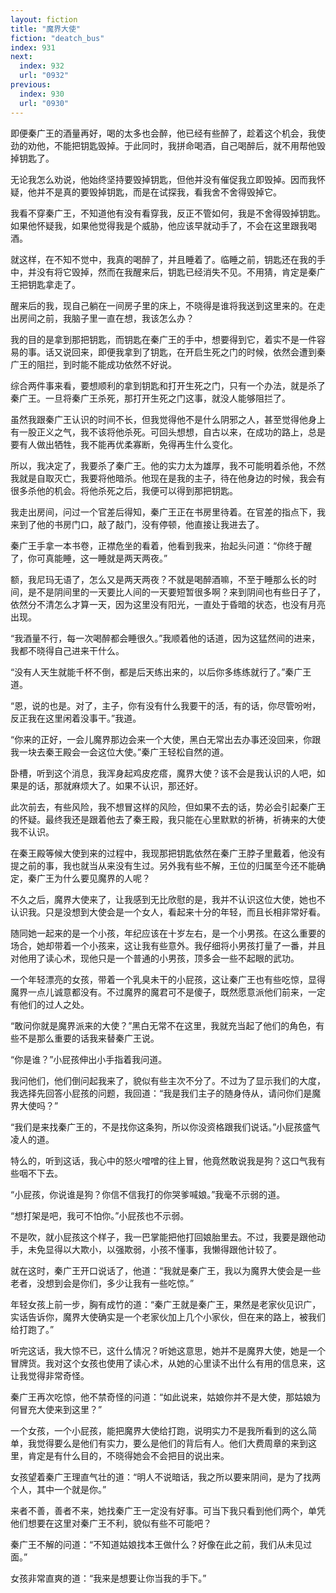 ```yaml
---
layout: fiction
title: "魔界大使"
fiction: "deatch_bus"
index: 931
next:
  index: 932
  url: "0932"
previous:
  index: 930
  url: "0930"
---
```

即便秦广王的酒量再好，喝的太多也会醉，他已经有些醉了，趁着这个机会，我使劲的劝他，不能把钥匙毁掉。于此同时，我拼命喝酒，自己喝醉后，就不用帮他毁掉钥匙了。

无论我怎么劝说，他始终坚持要毁掉钥匙，但他并没有催促我立即毁掉。因而我怀疑，他并不是真的要毁掉钥匙，而是在试探我，看我舍不舍得毁掉它。

我看不穿秦广王，不知道他有没有看穿我，反正不管如何，我是不舍得毁掉钥匙。如果他怀疑我，如果他觉得我是个威胁，他应该早就动手了，不会在这里跟我喝酒。

就这样，在不知不觉中，我真的喝醉了，并且睡着了。临睡之前，钥匙还在我的手中，并没有将它毁掉，然而在我醒来后，钥匙已经消失不见。不用猜，肯定是秦广王把钥匙拿走了。

醒来后的我，现自己躺在一间房子里的床上，不晓得是谁将我送到这里来的。在走出房间之前，我脑子里一直在想，我该怎么办？

我的目的是拿到那把钥匙，而钥匙在秦广王的手中，想要得到它，着实不是一件容易的事。话又说回来，即便我拿到了钥匙，在开启生死之门的时候，依然会遭到秦广王的阻拦，到时能不能成功依然不好说。

综合两件事来看，要想顺利的拿到钥匙和打开生死之门，只有一个办法，就是杀了秦广王。一旦将秦广王杀死，那打开生死之门这事，就没人能够阻拦了。

虽然我跟秦广王认识的时间不长，但我觉得他不是什么阴邪之人，甚至觉得他身上有一股正义之气，我不该将他杀死。可回头想想，自古以来，在成功的路上，总是要有人做出牺牲，我不能再优柔寡断，免得再生什么变化。

所以，我决定了，我要杀了秦广王。他的实力太为雄厚，我不可能明着杀他，不然我就是自取灭亡，我要将他暗杀。他现在是我的主子，待在他身边的时候，我会有很多杀他的机会。将他杀死之后，我便可以得到那把钥匙。

我走出房间，问过一个官差后得知，秦广王正在书房里待着。在官差的指点下，我来到了他的书房门口，敲了敲门，没有停顿，他直接让我进去了。

秦广王手拿一本书卷，正襟危坐的看着，他看到我来，抬起头问道：“你终于醒了，你可真能睡，这一睡就是两天两夜。”

额，我尼玛无语了，怎么又是两天两夜？不就是喝醉酒嘛，不至于睡那么长的时间，是不是阴间里的一天要比人间的一天要短暂很多啊？来到阴间也有些日子了，依然分不清怎么才算一天，因为这里没有阳光，一直处于昏暗的状态，也没有月亮出现。

“我酒量不行，每一次喝醉都会睡很久。”我顺着他的话道，因为这猛然间的进来，我都不晓得自己进来干什么。

“没有人天生就能千杯不倒，都是后天练出来的，以后你多练练就行了。”秦广王道。

“恩，说的也是。对了，主子，你有没有什么我要干的活，有的话，你尽管吩咐，反正我在这里闲着没事干。”我道。

“你来的正好，一会儿魔界那边会来一个大使，黑白无常出去办事还没回来，你跟我一块去秦王殿会一会这位大使。”秦广王轻松自然的道。

卧槽，听到这个消息，我浑身起鸡皮疙瘩，魔界大使？该不会是我认识的人吧，如果是的话，那就麻烦大了。如果不认识，那还好。

此次前去，有些风险，我不想冒这样的风险，但如果不去的话，势必会引起秦广王的怀疑。最终我还是跟着他去了秦王殿，我只能在心里默默的祈祷，祈祷来的大使我不认识。

在秦王殿等候大使到来的过程中，我现那把钥匙依然在秦广王脖子里戴着，他没有提之前的事，我也就当从来没有生过。另外我有些不解，王位的归属至今还不能确定，秦广王为什么要见魔界的人呢？

不久之后，魔界大使来了，让我感到无比欣慰的是，我并不认识这位大使，她也不认识我。只是没想到大使会是一个女人，看起来十分的年轻，而且长相非常好看。

随同她一起来的是一个小孩，年纪应该在十岁左右，是一个小男孩。在这么重要的场合，她却带着一个小孩来，这让我有些意外。我仔细将小男孩打量了一番，并且对他用了读心术，现他只是一个普通的小男孩，顶多会一些不起眼的武功。

一个年轻漂亮的女孩，带着一个乳臭未干的小屁孩，这让秦广王也有些吃惊，显得魔界一点儿诚意都没有。不过魔界的魔君可不是傻子，既然愿意派他们前来，一定有他们的过人之处。

“敢问你就是魔界派来的大使？”黑白无常不在这里，我就充当起了他们的角色，有些不是那么重要的话我来替秦广王说。

“你是谁？”小屁孩伸出小手指着我问道。

我问他们，他们倒问起我来了，貌似有些主次不分了。不过为了显示我们的大度，我选择先回答小屁孩的问题，我回道：“我是我们主子的随身侍从，请问你们是魔界大使吗？”

“我们是来找秦广王的，不是找你这条狗，所以你没资格跟我们说话。”小屁孩盛气凌人的道。

特么的，听到这话，我心中的怒火噌噌的往上冒，他竟然敢说我是狗？这口气我有些咽不下去。

“小屁孩，你说谁是狗？你信不信我打的你哭爹喊娘。”我毫不示弱的道。

“想打架是吧，我可不怕你。”小屁孩也不示弱。

不是吹，就小屁孩这个样子，我一巴掌能把他打回娘胎里去。不过，我要是跟他动手，未免显得以大欺小，以强欺弱，小孩不懂事，我懒得跟他计较了。

就在这时，秦广王开口说话了，他道：“我就是秦广王，我以为魔界大使会是一些老者，没想到会是你们，多少让我有一些吃惊。”

年轻女孩上前一步，胸有成竹的道：“秦广王就是秦广王，果然是老家伙见识广，实话告诉你，魔界大使确实是一个老家伙加上几个小家伙，但在来的路上，被我们给打跑了。”

听完这话，我大惊不已，这什么情况？听她这意思，她并不是魔界大使，她是一个冒牌货。我对这个女孩也使用了读心术，从她的心里读不出什么有用的信息来，这让我觉得非常奇怪。

秦广王再次吃惊，他不禁奇怪的问道：“如此说来，姑娘你并不是大使，那姑娘为何冒充大使来到这里？”

一个女孩，一个小屁孩，能把魔界大使给打跑，说明实力不是我所看到的这么简单，我觉得要么是他们有实力，要么是他们的背后有人。他们大费周章的来到这里，肯定是有什么目的，不晓得她会不会把目的说出来。

女孩望着秦广王理直气壮的道：“明人不说暗话，我之所以要来阴间，是为了找两个人，其中一个就是你。”

来者不善，善者不来，她找秦广王一定没有好事。可当下我只看到他们两个，单凭他们想要在这里对秦广王不利，貌似有些不可能吧？

秦广王不解的问道：“不知道姑娘找本王做什么？好像在此之前，我们从未见过面。”

女孩非常直爽的道：“我来是想要让你当我的手下。”